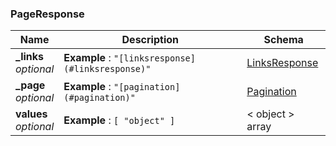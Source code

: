 
<a name="pageresponse"></a>
### PageResponse

|Name|Description|Schema|
|---|---|---|
|**_links**  <br>*optional*|**Example** : `"[linksresponse](#linksresponse)"`|[LinksResponse](LinksResponse.md#linksresponse)|
|**_page**  <br>*optional*|**Example** : `"[pagination](#pagination)"`|[Pagination](Pagination.md#pagination)|
|**values**  <br>*optional*|**Example** : `[ "object" ]`|< object > array|



